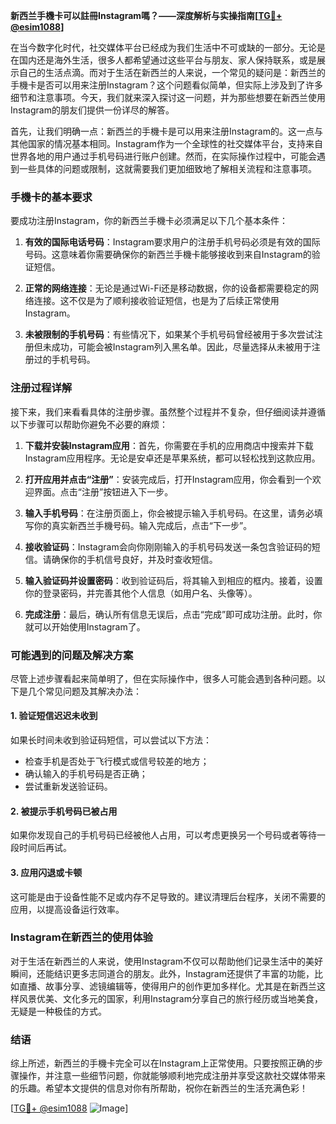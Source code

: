 **新西兰手機卡可以註冊Instagram嗎？——深度解析与实操指南[[TG💪+ @esim1088](https://t.me/s/esim1088)]**

在当今数字化时代，社交媒体平台已经成为我们生活中不可或缺的一部分。无论是在国内还是海外生活，很多人都希望通过这些平台与朋友、家人保持联系，或是展示自己的生活点滴。而对于生活在新西兰的人来说，一个常见的疑问是：新西兰的手機卡是否可以用来注册Instagram？这个问题看似简单，但实际上涉及到了许多细节和注意事项。今天，我们就来深入探讨这一问题，并为那些想要在新西兰使用Instagram的朋友们提供一份详尽的解答。

首先，让我们明确一点：新西兰的手機卡是可以用来注册Instagram的。这一点与其他国家的情况基本相同。Instagram作为一个全球性的社交媒体平台，支持来自世界各地的用户通过手机号码进行账户创建。然而，在实际操作过程中，可能会遇到一些具体的问题或限制，这就需要我们更加细致地了解相关流程和注意事项。

### 手機卡的基本要求

要成功注册Instagram，你的新西兰手機卡必须满足以下几个基本条件：

1. **有效的国际电话号码**：Instagram要求用户的注册手机号码必须是有效的国际号码。这意味着你需要确保你的新西兰手機卡能够接收到来自Instagram的验证短信。
   
2. **正常的网络连接**：无论是通过Wi-Fi还是移动数据，你的设备都需要稳定的网络连接。这不仅是为了顺利接收验证短信，也是为了后续正常使用Instagram。

3. **未被限制的手机号码**：有些情况下，如果某个手机号码曾经被用于多次尝试注册但未成功，可能会被Instagram列入黑名单。因此，尽量选择从未被用于注册过的手机号码。

### 注册过程详解

接下来，我们来看看具体的注册步骤。虽然整个过程并不复杂，但仔细阅读并遵循以下步骤可以帮助你避免不必要的麻烦：

1. **下载并安装Instagram应用**：首先，你需要在手机的应用商店中搜索并下载Instagram应用程序。无论是安卓还是苹果系统，都可以轻松找到这款应用。

2. **打开应用并点击“注册”**：安装完成后，打开Instagram应用，你会看到一个欢迎界面。点击“注册”按钮进入下一步。

3. **输入手机号码**：在注册页面上，你会被提示输入手机号码。在这里，请务必填写你的真实新西兰手機号码。输入完成后，点击“下一步”。

4. **接收验证码**：Instagram会向你刚刚输入的手机号码发送一条包含验证码的短信。请确保你的手机信号良好，并及时查收短信。

5. **输入验证码并设置密码**：收到验证码后，将其输入到相应的框内。接着，设置你的登录密码，并完善其他个人信息（如用户名、头像等）。

6. **完成注册**：最后，确认所有信息无误后，点击“完成”即可成功注册。此时，你就可以开始使用Instagram了。

### 可能遇到的问题及解决方案

尽管上述步骤看起来简单明了，但在实际操作中，很多人可能会遇到各种问题。以下是几个常见问题及其解决办法：

#### 1. 验证短信迟迟未收到

如果长时间未收到验证码短信，可以尝试以下方法：
- 检查手机是否处于飞行模式或信号较差的地方；
- 确认输入的手机号码是否正确；
- 尝试重新发送验证码。

#### 2. 被提示手机号码已被占用

如果你发现自己的手机号码已经被他人占用，可以考虑更换另一个号码或者等待一段时间后再试。

#### 3. 应用闪退或卡顿

这可能是由于设备性能不足或内存不足导致的。建议清理后台程序，关闭不需要的应用，以提高设备运行效率。

### Instagram在新西兰的使用体验

对于生活在新西兰的人来说，使用Instagram不仅可以帮助他们记录生活中的美好瞬间，还能结识更多志同道合的朋友。此外，Instagram还提供了丰富的功能，比如直播、故事分享、滤镜编辑等，使得用户的创作更加多样化。尤其是在新西兰这样风景优美、文化多元的国家，利用Instagram分享自己的旅行经历或当地美食，无疑是一种极佳的方式。

### 结语

综上所述，新西兰的手機卡完全可以在Instagram上正常使用。只要按照正确的步骤操作，并注意一些细节问题，你就能够顺利地完成注册并享受这款社交媒体带来的乐趣。希望本文提供的信息对你有所帮助，祝你在新西兰的生活充满色彩！

[[TG💪+ @esim1088](https://t.me/s/esim1088) ![Image](https://i.postimg.cc/4NQfJmqS/Snipaste-2025-05-13-00-14-12.png)]